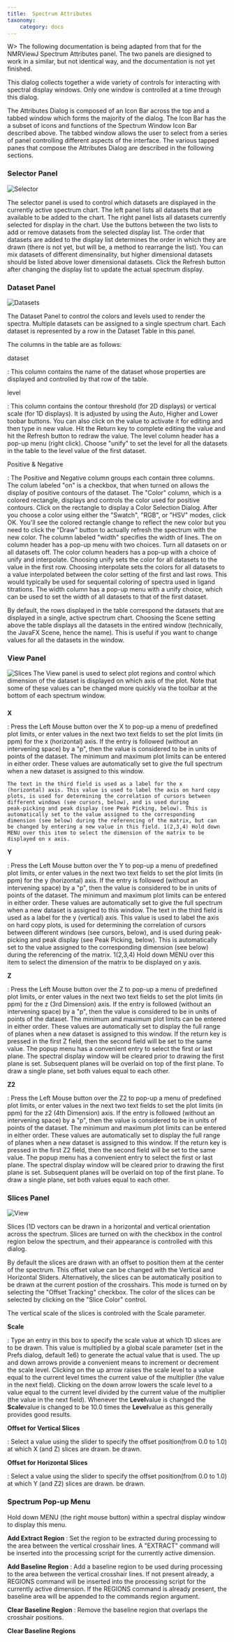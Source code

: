 ```yaml
---
title:  Spectrum Attributes
taxonomy:
    category: docs
---
```



W> The following documentation is being adapted from that for the NMRViewJ
Spectrum Attributes panel.  The two panels are diesigned to work in 
a similar, but not identical way, and the documentation is not yet finished.


This dialog collects together a wide variety of controls for interacting
with spectral display windows. Only one window is controlled at a time
through this dialog. 

The Attributes Dialog is composed of an Icon Bar across the top and a
tabbed window which forms the majority of the dialog. The Icon Bar has
the a subset of icons and functions of the Spectrum Window Icon Bar described
above.  The tabbed window allows the
user to select from a series of panel controlling different aspects of
the interface. The various tapped panes that compose the Attributes
Dialog are described in the following sections.

### Selector Panel
![Selector](images/spectrum_attr_selector.png)

The selector panel is used to control which datasets are displayed in the currently active spectrum chart.  The left panel lists all datasets that are available to be added to the chart.  The right panel lists all datasets currently selected for display in the chart.  Use the buttons between the two lists to add or remove datasets from the selected display list.  The order that datasets are added to the display list determines the order in which they are drawn (there is not yet, but will be, a method to rearrange the list).  You can mix datasets of different dimensinality, but higher dimensional datasets should be listed above lower dimensional datasets.  Click the Refresh button after changing the display list to update the actual spectrum display.


### Dataset Panel
![Datasets](images/spectrum_attr_datasets.png)

The Dataset Panel to control the colors and levels used to render the spectra.
Multiple datasets can be assigned to a single spectrum chart.  Each dataset is represented by a row in the Dataset Table in this panel.

The columns in the table are as follows:

dataset


:    This column contains the name of the dataset whose properties are
displayed and controlled by that row of the table.

level

:    This column contains the contour threshold (for 2D displays) or
vertical scale (for 1D displays).  It is adjusted by using the 
Auto, Higher and Lower toobar buttons.  You can also click on the value to activate it for editing and then type in new value.  Hit the Return key to complete editing the value and hit the Refresh button to redraw the value.  The level column header has a pop-up menu (right click).  Choose "unify" to set the level for all the datasets in the table to the level value of the first dataset.

Positive & Negative


:    The Positive and Negative column groups each contain three columns.  The colum labeled "on" is a checkbox, that when turned on allows
the display of positive contours of the dataset. The "Color" column,
which is a colored rectangle, displays and controls the color used for
positive contours. Click on the rectangle to display a Color Selection
Dialog. After you choose a color using either the "Swatch", "RGB", or
"HSV" modes, click OK. You'll see the colored rectangle change to
reflect the new color but you need to click the "Draw" button to
actually refresh the spectrum with the new color.  The column labeled
"width" specifies the width of lines.
The on column header has a pop-up menu with two choices.  Turn all datasets on or all datasets off.
The color column headers has a pop-up with a choice of unify and interpolate.  Choosing unify sets the color for all datasets to the value in the first row.  Choosing interpolate sets the colors for all datasets to a value interpolated between the color setting of the first and last rows.  This would typically be used for sequentail coloring of spectra used in ligand titrations.
The width column has a pop-up menu with a unify choice, which can be used to set the width of all datasets to that of the first dataset.


By default, the rows displayed in the table correspond the datasets that are displayed in a single, active spectrum chart.  Choosing the Scene setting above the table displays all the datasets in the entired window (technically, the JavaFX Scene, hence the name).  This is useful if you want to change values for all the datasets in the window.
 


### View Panel
![Slices](images/spectrum_attr_slices.png)
The View panel is used to select plot regions and control which dimension
of the dataset is displayed on which axis of the plot.  Note that some of these values can
be changed more quickly via the toolbar at the bottom of each spectrum window.
    
### 

**X**

:   Press the Left Mouse button over the X to pop-up a menu of
    predefined plot limits, or enter values in the next two text fields
    to set the plot limits (in ppm) for the x (horizontal) axis. If the
    entry is followed (without an intervening space) by a "p", then the
    value is considered to be in units of points of the dataset. The
    minimum and maximum plot limits can be entered in either order.
    These values are automatically set to give the full spectrum when a
    new dataset is assigned to this window.

    The text in the third field is used as a label for the x
    (horizontal) axis. This value is used to label the axis on hard copy
    plots, is used for determining the correlation of cursors between
    different windows (see cursors, below), and is used during
    peak-picking and peak display (see Peak Picking, below). This is
    automatically set to the value assigned to the corresponding
    dimension (see below) during the referencing of the matrix, but can
    be changed by entering a new value in this field. 1(2,3,4) Hold down
    MENU over this item to select the dimension of the matrix to be
    displayed on x axis.

**Y**

:   Press the Left Mouse button over the Y to pop-up a menu of
    predefined plot limits, or enter values in the next two text fields
    to set the plot limits (in ppm) for the y (horizontal) axis. If the
    entry is followed (without an intervening space) by a "p", then the
    value is considered to be in units of points of the dataset. The
    minimum and maximum plot limits can be entered in either order.
    These values are automatically set to give the full spectrum when a
    new dataset is assigned to this window. The text in the third field
    is used as a label for the y (vertical) axis. This value is used to
    label the axis on hard copy plots, is used for determining the
    correlation of cursors between different windows (see cursors,
    below), and is used during peak-picking and peak display (see Peak
    Picking, below). This is automatically set to the value assigned to
    the corresponding dimension (see below) during the referencing of
    the matrix. 1(2,3,4) Hold down MENU over this item to select the
    dimension of the matrix to be displayed on y axis.

**Z**

:   Press the Left Mouse button over the Z to pop-up a menu of
    predefined plot limits, or enter values in the next two text fields
    to set the plot limits (in ppm) for the z (3rd Dimension) axis. If
    the entry is followed (without an intervening space) by a "p", then
    the value is considered to be in units of points of the dataset. The
    minimum and maximum plot limits can be entered in either order.
    These values are automatically set to display the full range of
    planes when a new dataset is assigned to this window. If the return
    key is pressed in the first Z field, then the second field will be
    set to the same value. The popup menu has a convenient entry to
    select the first or last plane. The spectral display window will be
    cleared prior to drawing the first plane is set. Subsequent planes
    will be overlaid on top of the first plane. To draw a single plane,
    set both values equal to each other.

**Z2**

:   Press the Left Mouse button over the Z2 to pop-up a menu of
    predefined plot limits, or enter values in the next two text fields
    to set the plot limits (in ppm) for the z2 (4th Dimension) axis. If
    the entry is followed (without an intervening space) by a "p", then
    the value is considered to be in units of points of the dataset. The
    minimum and maximum plot limits can be entered in either order.
    These values are automatically set to display the full range of
    planes when a new dataset is assigned to this window. If the return
    key is pressed in the first Z2 field, then the second field will be
    set to the same value. The popup menu has a convenient entry to
    select the first or last plane. The spectral display window will be
    cleared prior to drawing the first plane is set. Subsequent planes
    will be overlaid on top of the first plane. To draw a single plane,
    set both values equal to each other.

### Slices Panel
![View](images/spectrum_attr_view.png)

Slices (1D vectors can be drawn in a horizontal and vertical orientation
across the spectrum.  Slices are turned on with the checkbox in the
control region below the spectrum, and their appearance is controlled
with this dialog.

By default the slices are drawn with an offset to position them at the
center of the spectrum.  This offset value can be changed with the
Vertical and Horizontal Sliders.  Alternatively, the slices can be
automatically position to be drawn at the current postion of the 
crosshairs.  This mode is turned on by selecting the "Offset Tracking"
checkbox. The color of the slices can be selected by clicking on
the "Slice Color" control.

The vertical scale of the slices is controled with the Scale parameter.

**Scale**

:   Type an entry in this box to specify the scale value at which 1D
    slices are to be drawn. This value is multiplied by a global scale
    parameter (set in the Prefs dialog, default 1e6) to generate the
    actual value that is used. The up and down arrows provide a
    convenient means to increment or decrement the scale level. Clicking
    on the up arrow raises the scale level to a value equal to the
    current level times the current value of the multiplier (the value
    in the next field). Clicking on the down arrow lowers the scale
    level to a value equal to the current level divided by the current
    value of the multiplier (the value in the next field). Whenever the
    **Level**value is changed the **Scale**value is changed to be 10.0
    times the **Level**value as this generally provides good results.

**Offset for Vertical Slices**

:   Select a value using the slider to specify the offset position(from
    0.0 to 1.0) at which X (and Z) slices are drawn. be drawn.

**Offset for Horizontal Slices**

:   Select a value using the slider to specify the offset position(from
    0.0 to 1.0) at which Y (and Z2) slices are drawn. be drawn.


### Spectrum Pop-up Menu

Hold down MENU (the right mouse button) within a spectral display window
to display this menu.

**Add Extract Region**
:   Set the region to be extracted during processing to the area between the vertical crosshair lines.
A "EXTRACT" command will be inserted into the processing script for the currently active dimension.

**Add Baseline Region**
:    Add a baseline region to be used during processing to the area between the vertical crosshair lines.
If not present already, a REGIONS command will be inserted into the processing script for the currently active 
dimension.  If the REGIONS command is already present, the baseline area will be appended to the commands
region argument.

**Clear Baseline Region**
:   Remove the baseline region that overlaps the crosshair positions.

**Clear Baseline Regions**

